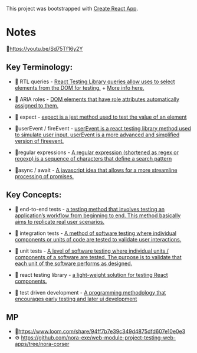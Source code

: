 This project was bootstrapped with [Create React App](https://github.com/facebook/create-react-app).

# Notes
🎥https://youtu.be/Sd75Tf16y2Y

## Key Terminology:
* 📝 RTL queries - [React Testing Library queries allow uses to select elements from the DOM for testing.](https://testing-library.com/docs/react-testing-library/cheatsheet/) + [More info here.](https://testing-library.com/docs/queries/about)

* 📝 ARIA roles - [DOM elements that have role attributes automatically assigned to them.](https://developer.mozilla.org/en-US/docs/Web/Accessibility/ARIA/Roles)

* 📝 expect - [expect is a jest method used to test the value of an element](https://jestjs.io/docs/en/expect.html)

* 📝userEvent / fireEvent - [userEvent is a react testing library method used to simulate user input. userEvent is a more advanced and simplified version of fireevent.](https://testing-library.com/docs/ecosystem-user-event/)

* 📝regular expressions - [A regular expression (shortened as regex or regexp) is a sequence of characters that define a search pattern](https://www.youtube.com/watch?v=sXQxhojSdZM)

* 📝async / await - [A javascript idea that allows for a more streamline processing of promises.](https://javascript.info/async-await)


## Key Concepts:
* 📝 end-to-end tests - [a testing method that involves testing an application’s workflow from beginning to end. This method basically aims to replicate real user scenarios.](https://www.browserstack.com/guide/end-to-end-testing)
* 📝 integration tests - [A method of software testing where individual components or units of code are tested to validate user interactions.](https://www.testingxperts.com/blog/what-is-integration-testing#What%20is%20Integration%20Testing?)

* 📝 unit tests - [A level of software testing where individual units / components of a software are tested. The purpose is to validate that each unit of the software performs as designed.](https://softwaretestingfundamentals.com/unit-testing/)

* 📝 react testing library - [a light-weight solution for testing React components.](https://testing-library.com/docs/react-testing-library/intro/)

* 📝 test driven development - [A programming methodology that encourages early testing and later ui development](https://www.youtube.com/watch?v=y8TcPr73Bwo)

## MP
* 🎥https://www.loom.com/share/94ff7b7e39c349d4875dfd607e10e0e3
* ⚙ https://github.com/nora-exe/web-module-project-testing-web-apps/tree/nora-corser


